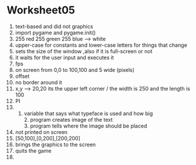 # Worksheet05 
1. text-based and did not graphics 
2. import pygame and pygame.init()
3. 255 red 255 green 255 blue --> white 
4. upper-case for constants and lower-case letters for things that change
5. sets the size of the window ,also if it is full-screen or not 
6. it waits for the user input and executes it
7. fps
8. on screen from 0,0 to 100,100 and 5 wide (pixels)
9. offset
10. no border around it
11. x,y --> 20,20 its the upper left corner / the width is 250 and the length is 100
12. PI
13. 1. variable that says what typeface is used and how big <br> 2. program creates image of the text <br> 3. program tells where the image should be placed 
14. not printed on screen
15. [50,100],[0,200],[200,200]
16. brings the graphics to the screen
17. quits the game
18. 
